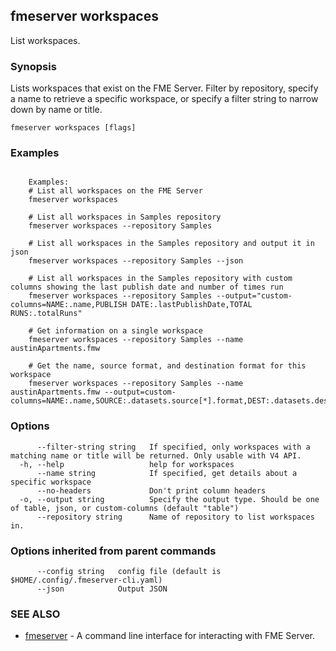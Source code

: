 ## fmeserver workspaces

List workspaces.

### Synopsis

Lists workspaces that exist on the FME Server. Filter by repository, specify a name to retrieve a specific workspace, or specify a filter string to narrow down by name or title.

```
fmeserver workspaces [flags]
```

### Examples

```

	Examples:
	# List all workspaces on the FME Server
	fmeserver workspaces
	
	# List all workspaces in Samples repository
	fmeserver workspaces --repository Samples
	
	# List all workspaces in the Samples repository and output it in json
	fmeserver workspaces --repository Samples --json
	
	# List all workspaces in the Samples repository with custom columns showing the last publish date and number of times run
	fmeserver workspaces --repository Samples --output="custom-columns=NAME:.name,PUBLISH DATE:.lastPublishDate,TOTAL RUNS:.totalRuns"
	
	# Get information on a single workspace 
	fmeserver workspaces --repository Samples --name austinApartments.fmw
	
	# Get the name, source format, and destination format for this workspace
	fmeserver workspaces --repository Samples --name austinApartments.fmw --output=custom-columns=NAME:.name,SOURCE:.datasets.source[*].format,DEST:.datasets.destination[*].format
```

### Options

```
      --filter-string string   If specified, only workspaces with a matching name or title will be returned. Only usable with V4 API.
  -h, --help                   help for workspaces
      --name string            If specified, get details about a specific workspace
      --no-headers             Don't print column headers
  -o, --output string          Specify the output type. Should be one of table, json, or custom-columns (default "table")
      --repository string      Name of repository to list workspaces in.
```

### Options inherited from parent commands

```
      --config string   config file (default is $HOME/.config/.fmeserver-cli.yaml)
      --json            Output JSON
```

### SEE ALSO

* [fmeserver](fmeserver.md)	 - A command line interface for interacting with FME Server.

